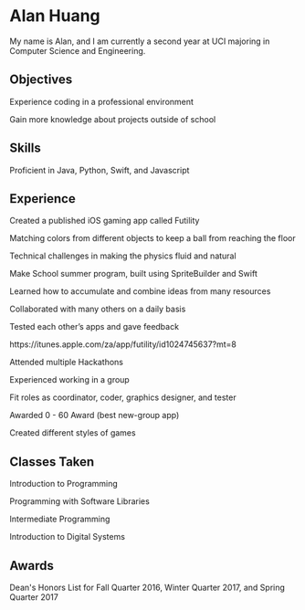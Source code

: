 # Alan Huang
<p>My name is Alan, and I am currently a second year at UCI majoring in Computer Science and Engineering.

## Objectives
<p>Experience coding in a professional environment
<p>Gain more knowledge about projects outside of school

## Skills
<p>Proficient in Java, Python, Swift, and Javascript

## Experience
<p>Created a published iOS gaming app called Futility
<p>Matching colors from different objects to keep a ball from reaching the floor
<p>Technical challenges in making the physics fluid and natural
<p>Make School summer program, built using SpriteBuilder and Swift
<p>Learned how to accumulate and combine ideas from many resources
<p>Collaborated with many others on a daily basis
<p>Tested each other’s apps and gave feedback
<p>https://itunes.apple.com/za/app/futility/id1024745637?mt=8
<p>Attended multiple Hackathons
<p>Experienced working in a group
<p>Fit roles as coordinator, coder, graphics designer, and tester
<p>Awarded 0 - 60 Award (best new-group app)
<p>Created different styles of games

## Classes Taken
<p>Introduction to Programming
<p>Programming with Software Libraries
<p>Intermediate Programming
<p>Introduction to Digital Systems


## Awards
<p>Dean's Honors List for Fall Quarter 2016, Winter Quarter 2017, and Spring Quarter 2017

